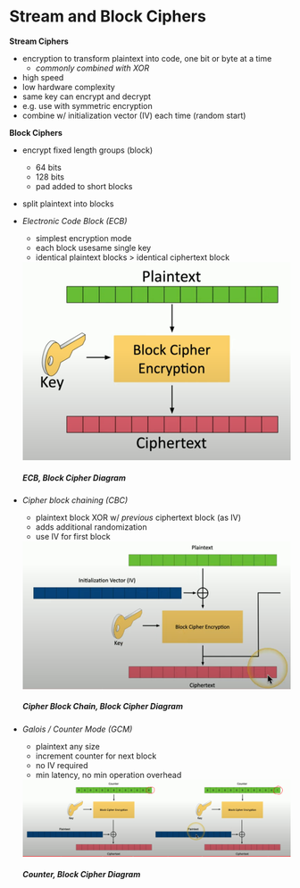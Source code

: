# Stream and Block Ciphers

**Stream Ciphers**
- encryption to transform plaintext into code, one bit or byte at a time
    - *commonly combined with XOR*
- high speed
- low hardware complexity
- same key can encrypt and decrypt
- e.g. use with symmetric encryption
- combine w/ initialization vector (IV) each time (random start)

**Block Ciphers**
- encrypt fixed length groups (block)
    - 64 bits
    - 128 bits
    - pad added to short blocks
- split plaintext into blocks
- *Electronic Code Block (ECB)*
    - simplest encryption mode
    - each block usesame single key
    - identical plaintext blocks > identical ciphertext block

    <img src="assets/block_cipher.png" alt="block cipher" width="700"/>

    ##### *ECB, Block Cipher Diagram*

- *Cipher block chaining (CBC)*
    - plaintext block XOR w/ *previous* ciphertext block (as IV)
    - adds additional randomization
    - use IV for first block

    <img src="assets/cbc.png" alt="cbc" width="700"/>

    ##### *Cipher Block Chain, Block Cipher Diagram*

- *Galois / Counter Mode (GCM)*
    - plaintext any size
    - increment counter for next block
    - no IV required
    - min latency, no min operation overhead

    <img src="assets/ctr.png" alt="ctr" width="700"/>

    ##### *Counter, Block Cipher Diagram*
